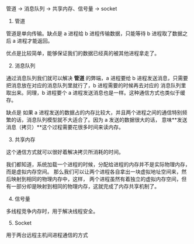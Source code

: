 管道 -> 消息队列 -> 共享内存、信号量 -> socket

1. 管道

管道是单向传输。缺点是 a 进程给 b 进程传输数据，只能等待 b 进程取了数据之后 a 进程才能返回。

优点是比较简单，能够保证我们的数据已经真的被其他进程拿走了。

2. 消息队列

通过消息队列我们就可以解决 **管道** 的弊端，a 进程要给 b 进程发送消息，只需要把消息放在对应的消息队列里就行了，b 进程需要的时候再去对应的
消息队列里取出来。同理，b 进程要个 a 进程发送消息也是一样。这种通信方式也类似于缓存。

缺点是 如果 a 进程发送的数据占的内存比较大，并且两个进程之间的通信特别频繁的话，消息队列模型就不大适合了。因为 a 发送的数据很大的话，
意味**发送消息（拷贝）**这个过程需要花很多时间来读内存。

3. 共享内存

这个通信方式就可以很好着解决拷贝所消耗的时间。


我们都知道，系统加载一个进程的时候，分配给进程的内存并不是实际物理内存，而是虚拟内存空间。
那么我们可以让两个进程各自拿出一块虚拟地址空间来，然后映射到相同的物理内存中，这样，
两个进程虽然有着独立的虚拟内存空间，但有一部分却是映射到相同的物理内存，这就完成了内存共享机制了。

4. 信号量

多线程竞争内存时，用于解决线程安全。

5. Socket

用于两台远程主机间进程通信的方式